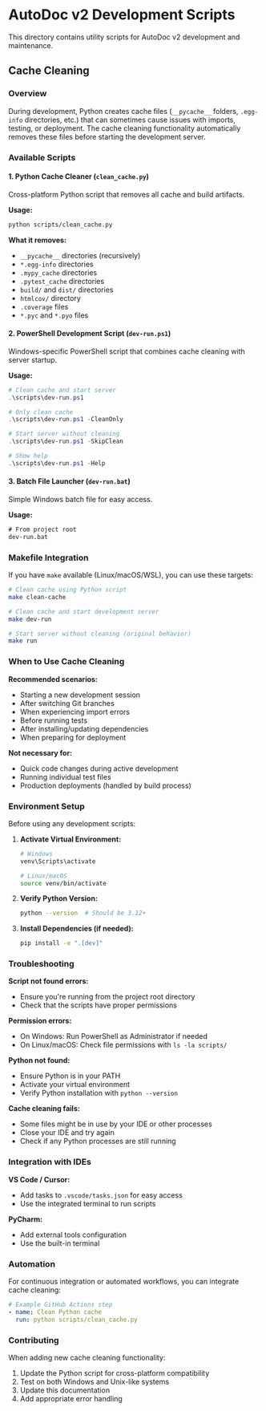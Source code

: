 # AutoDoc v2 Development Scripts

This directory contains utility scripts for AutoDoc v2 development and maintenance.

## Cache Cleaning

### Overview
During development, Python creates cache files (`__pycache__` folders, `.egg-info` directories, etc.) that can sometimes cause issues with imports, testing, or deployment. The cache cleaning functionality automatically removes these files before starting the development server.

### Available Scripts

#### 1. Python Cache Cleaner (`clean_cache.py`)
Cross-platform Python script that removes all cache and build artifacts.

**Usage:**
```bash
python scripts/clean_cache.py
```

**What it removes:**
- `__pycache__` directories (recursively)
- `*.egg-info` directories
- `.mypy_cache` directories
- `.pytest_cache` directories
- `build/` and `dist/` directories
- `htmlcov/` directory
- `.coverage` files
- `*.pyc` and `*.pyo` files

#### 2. PowerShell Development Script (`dev-run.ps1`)
Windows-specific PowerShell script that combines cache cleaning with server startup.

**Usage:**
```powershell
# Clean cache and start server
.\scripts\dev-run.ps1

# Only clean cache
.\scripts\dev-run.ps1 -CleanOnly

# Start server without cleaning
.\scripts\dev-run.ps1 -SkipClean

# Show help
.\scripts\dev-run.ps1 -Help
```

#### 3. Batch File Launcher (`dev-run.bat`)
Simple Windows batch file for easy access.

**Usage:**
```cmd
# From project root
dev-run.bat
```

### Makefile Integration

If you have `make` available (Linux/macOS/WSL), you can use these targets:

```bash
# Clean cache using Python script
make clean-cache

# Clean cache and start development server
make dev-run

# Start server without cleaning (original behavior)
make run
```

### When to Use Cache Cleaning

**Recommended scenarios:**
- Starting a new development session
- After switching Git branches
- When experiencing import errors
- Before running tests
- After installing/updating dependencies
- When preparing for deployment

**Not necessary for:**
- Quick code changes during active development
- Running individual test files
- Production deployments (handled by build process)

### Environment Setup

Before using any development scripts:

1. **Activate Virtual Environment:**
   ```bash
   # Windows
   venv\Scripts\activate
   
   # Linux/macOS
   source venv/bin/activate
   ```

2. **Verify Python Version:**
   ```bash
   python --version  # Should be 3.12+
   ```

3. **Install Dependencies (if needed):**
   ```bash
   pip install -e ".[dev]"
   ```

### Troubleshooting

**Script not found errors:**
- Ensure you're running from the project root directory
- Check that the scripts have proper permissions

**Permission errors:**
- On Windows: Run PowerShell as Administrator if needed
- On Linux/macOS: Check file permissions with `ls -la scripts/`

**Python not found:**
- Ensure Python is in your PATH
- Activate your virtual environment
- Verify Python installation with `python --version`

**Cache cleaning fails:**
- Some files might be in use by your IDE or other processes
- Close your IDE and try again
- Check if any Python processes are still running

### Integration with IDEs

**VS Code / Cursor:**
- Add tasks to `.vscode/tasks.json` for easy access
- Use the integrated terminal to run scripts

**PyCharm:**
- Add external tools configuration
- Use the built-in terminal

### Automation

For continuous integration or automated workflows, you can integrate cache cleaning:

```yaml
# Example GitHub Actions step
- name: Clean Python cache
  run: python scripts/clean_cache.py
```

### Contributing

When adding new cache cleaning functionality:
1. Update the Python script for cross-platform compatibility
2. Test on both Windows and Unix-like systems
3. Update this documentation
4. Add appropriate error handling
